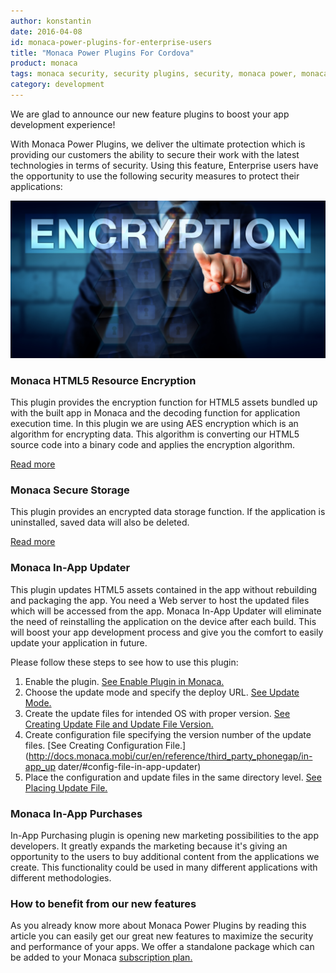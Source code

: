 ```yaml
---
author: konstantin
date: 2016-04-08
id: monaca-power-plugins-for-enterprise-users
title: "Monaca Power Plugins For Cordova"
product: monaca
tags: monaca security, security plugins, security, monaca power, monaca plugins, monaca power plugins, enterprise users, monaca enterprise, enterprise
category: development
---
```


We are glad to announce our new feature plugins to boost your app development experience!

With Monaca Power Plugins, we deliver the ultimate protection which is providing our customers the ability to secure their work with the latest technologies in terms of security. Using this feature, Enterprise users have the opportunity to use the following security measures to protect their applications:

![Monaca Power Plugins](/blog/content/images/2016/Apr/AdobeStockEnc.jpeg)

<!-- more -->

### Monaca HTML5 Resource Encryption

This plugin provides the encryption function for HTML5 assets bundled up with the built app in Monaca and the decoding function for application execution time.
In this plugin we are using AES encryption which is an algorithm for encrypting data. This algorithm is converting our HTML5 source code into a binary code and applies the encryption algorithm.

[Read more](http://docs.monaca.mobi/cur/en/reference/third_party_phonegap/html5_resource_encryption/)

### Monaca Secure Storage

This plugin provides an encrypted data storage function. If the application is uninstalled, saved data will also be deleted.

[Read more](http://docs.monaca.mobi/cur/en/reference/third_party_phonegap/secure_storage/)


### Monaca In-App Updater

This plugin updates HTML5 assets contained in the app without rebuilding and packaging the app. You need a Web server to host the updated files which will be accessed from the app. Monaca In-App Updater will eliminate the need of reinstalling the application on the device after each build. This will boost your app development process and give you the comfort to easily update your application in future.

Please follow these steps to see how to use this plugin:

1. Enable the plugin. [See Enable Plugin in Monaca.](http://docs.monaca.mobi/cur/en/reference/third_party_phonegap/in-app_updater/#enable-in-app-updater) 
2. Choose the update mode and specify the deploy URL. [See Update Mode.](http://docs.monaca.mobi/cur/en/reference/third_party_phonegap/in-app_updater/#update-mode) 
3. Create the update files for intended OS with proper version. [See Creating Update File and Update File Version.](http://docs.monaca.mobi/cur/en/reference/third_party_phonegap/in-app_updater/#create-update-file) 
4. Create configuration file specifying the version number of the update files. [See Creating Configuration File.](http://docs.monaca.mobi/cur/en/reference/third_party_phonegap/in-app_up	dater/#config-file-in-app-updater) 
5. Place the configuration and update files in the same directory level. [See Placing Update File.]()


### Monaca In-App Purchases

In-App Purchasing plugin is opening new marketing possibilities to the app developers. It greatly expands the marketing because it's giving an opportunity to the users to buy additional content from the applications we create. This functionality could be used in many different applications with different methodologies.


### How to benefit from our new features

As you already know more about Monaca Power Plugins by reading this article you can easily get our great new features to maximize the security and performance of your apps. 
We offer a standalone package which can be added to your Monaca [subscription plan.](https://monaca.io/pricing.html)



